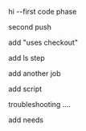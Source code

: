 hi --first code phase

second push

add "uses checkout"

add ls step

add another job

add script

troubleshooting ....

add needs
